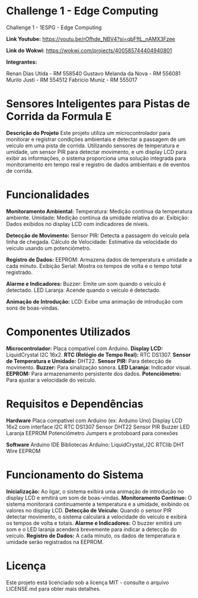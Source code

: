# Challenge 1 - Edge Computing
Challenge 1 - 1ESPG - Edge Computing


**Link Youtube:** https://youtu.be/rOfhde_NBV4?si=qbFftL_nAMX3Fzee


**Link do Wokwi:** https://wokwi.com/projects/400585744404940801

**Integrantes:**

Renan Dias Utida - RM 558540
Gustavo Melanda da Nova - RM 556081
Murilo Justi - RM 554512
Fabricio Muniz - RM 555017

# Sensores Inteligentes para Pistas de Corrida da Formula E

**Descrição do Projeto**
Este projeto utiliza um microcontrolador para monitorar e registrar condições ambientais e detectar a passagem de um veículo em uma pista de corrida. Utilizando sensores de temperatura e umidade, um sensor PIR para detectar movimento, e um display LCD para exibir as informações, o sistema proporciona uma solução integrada para monitoramento em tempo real e registro de dados ambientais e de eventos de corrida.


# Funcionalidades
**Monitoramento Ambiental:**
Temperatura: Medição contínua da temperatura ambiente.
Umidade: Medição contínua da umidade relativa do ar.
Exibição: Dados exibidos no display LCD com indicadores de níveis.

**Detecção de Movimento:**
Sensor PIR: Detecta a passagem do veículo pela linha de chegada.
Cálculo de Velocidade: Estimativa da velocidade do veículo usando um potenciômetro.

**Registro de Dados:**
EEPROM: Armazena dados de temperatura e umidade a cada minuto.
Exibição Serial: Mostra os tempos de volta e o tempo total registrado.

**Alarme e Indicadores:**
Buzzer: Emite um som quando o veículo é detectado.
LED Laranja: Acende quando o veículo é detectado.

**Animação de Introdução:**
LCD: Exibe uma animação de introdução com sons de boas-vindas.


# Componentes Utilizados
**Microcontrolador:** Placa compatível com Arduino.
**Display LCD:** LiquidCrystal I2C 16x2.
**RTC (Relógio de Tempo Real):** RTC DS1307.
**Sensor de Temperatura e Umidade:** DHT22.
**Sensor PIR:** Para detecção de movimento.
**Buzzer:** Para sinalização sonora.
**LED Laranja:** Indicador visual.
**EEPROM:** Para armazenamento persistente dos dados.
**Potenciômetro:** Para ajustar a velocidade do veículo.


# Requisitos e Dependências
**Hardware**
Placa compatível com Arduino (ex: Arduino Uno)
Display LCD 16x2 com interface I2C
RTC DS1307
Sensor DHT22
Sensor PIR
Buzzer
LED Laranja
EEPROM
Potenciômetro
Jumpers e protoboard para conexões

**Software**
Arduino IDE
Bibliotecas Arduino:
  LiquidCrystal_I2C
  RTClib
  DHT
  Wire
  EEPROM


# Funcionamento do Sistema
**Inicialização:** Ao ligar, o sistema exibirá uma animação de introdução no display LCD e emitirá um som de boas-vindas.
**Monitoramento Contínuo:** O sistema monitorará continuamente a temperatura e a umidade, exibindo os valores no display LCD.
**Detecção de Veículo:** Quando o sensor PIR detectar movimento, o sistema calculará a velocidade do veículo e exibirá os tempos de volta e totais.
**Alarme e Indicadores:** O buzzer emitirá um som e o LED laranja acenderá brevemente para indicar a detecção do veículo.
**Registro de Dados:** A cada minuto, os dados de temperatura e umidade serão registrados na EEPROM.


# Licença
Este projeto está licenciado sob a licença MIT - consulte o arquivo LICENSE.md para obter mais detalhes.
